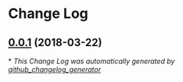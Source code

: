 # Change Log

## [0.0.1](https://github.com/gordonbanderson/audit-chat-notifications/tree/0.0.1) (2018-03-22)


\* *This Change Log was automatically generated by [github_changelog_generator](https://github.com/skywinder/Github-Changelog-Generator)*